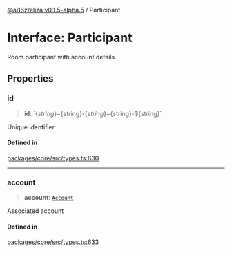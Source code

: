 [@ai16z/eliza v0.1.5-alpha.5](../index.md) / Participant

# Interface: Participant

Room participant with account details

## Properties

### id

> **id**: \`$\{string\}-$\{string\}-$\{string\}-$\{string\}-$\{string\}\`

Unique identifier

#### Defined in

[packages/core/src/types.ts:630](https://github.com/roschler/eliza/blob/main/packages/core/src/types.ts#L630)

***

### account

> **account**: [`Account`](Account.md)

Associated account

#### Defined in

[packages/core/src/types.ts:633](https://github.com/roschler/eliza/blob/main/packages/core/src/types.ts#L633)
